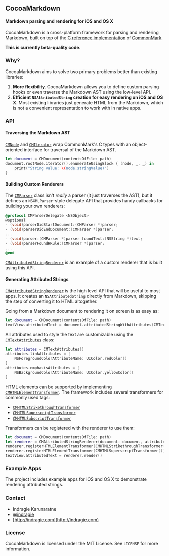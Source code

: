 ## CocoaMarkdown
#### Markdown parsing and rendering for iOS and OS X

CocoaMarkdown is a cross-platform framework for parsing and rendering Markdown, built on top of the [C reference implementation](https://github.com/jgm/CommonMark) of [CommonMark](http://commonmark.org).

**This is currently beta-quality code.**

### Why?

CocoaMarkdown aims to solve two primary problems better than existing libraries:

1. **More flexibility**. CocoaMarkdown allows you to define custom parsing hooks or even traverse the Markdown AST using the low-level API.
2. **Efficient `NSAttributedString` creation for easy rendering on iOS and OS X**. Most existing libraries just generate HTML from the Markdown, which is not a convenient representation to work with in native apps.

### API

#### Traversing the Markdown AST

[`CMNode`](https://github.com/indragiek/CocoaMarkdown/blob/master/CocoaMarkdown/CMNode.h) and [`CMIterator`](https://github.com/indragiek/CocoaMarkdown/blob/master/CocoaMarkdown/CMIterator.h) wrap CommonMark's C types with an object-oriented interface for traversal of the Markdown AST.

```swift
let document = CMDocument(contentsOfFile: path)
document.rootNode.iterator().enumerateUsingBlock { (node, _, _) in
    print("String value: \(node.stringValue)")
}
```

#### Building Custom Renderers

The [`CMParser`](https://github.com/indragiek/CocoaMarkdown/blob/master/CocoaMarkdown/CMParser.h) class isn't _really_ a parser (it just traverses the AST), but it defines an `NSXMLParser`-style delegate API that provides handy callbacks for building your own renderers:

```objective-c
@protocol CMParserDelegate <NSObject>
@optional
- (void)parserDidStartDocument:(CMParser *)parser;
- (void)parserDidEndDocument:(CMParser *)parser;
...
- (void)parser:(CMParser *)parser foundText:(NSString *)text;
- (void)parserFoundHRule:(CMParser *)parser;
...
@end
```

[`CMAttributedStringRenderer`](https://github.com/indragiek/CocoaMarkdown/blob/master/CocoaMarkdown/CMAttributedStringRenderer.h) is an example of a custom renderer that is built using this API.

#### Generating Attributed Strings

[`CMAttributedStringRenderer`](https://github.com/indragiek/CocoaMarkdown/blob/master/CocoaMarkdown/CMAttributedStringRenderer.h) is the high level API that will be useful to most apps. It creates an `NSAttributedString` directly from Markdown, skipping the step of converting it to HTML altogether.

Going from a Markdown document to rendering it on screen is as easy as:

```swift
let document = CMDocument(contentsOfFile: path)
textView.attributedText = document.attributedStringWithAttributes(CMTextAttributes())
```

All attributes used to style the text are customizable using the [`CMTextAttributes`](https://github.com/indragiek/CocoaMarkdown/blob/master/CocoaMarkdown/CMTextAttributes.h) class:

```swift
let attributes = CMTextAttributes()
attributes.linkAttributes = [
    NSForegroundColorAttributeName: UIColor.redColor()
]
attributes.emphasisAttributes = [
    NSBackgroundColorAttributeName: UIColor.yellowColor()
]
```

HTML elements can be supported by implementing [`CMHTMLElementTransformer`](https://github.com/indragiek/CocoaMarkdown/blob/master/CocoaMarkdown/CMHTMLElementTransformer.h). The framework includes several transformers for commonly used tags:

* [`CMHTMLStrikethroughTransformer`](https://github.com/indragiek/CocoaMarkdown/blob/master/CocoaMarkdown/CMHTMLStrikethroughTransformer.h)
* [`CMHTMLSuperscriptTransformer`](https://github.com/indragiek/CocoaMarkdown/blob/master/CocoaMarkdown/CMHTMLSuperscriptTransformer.h)
* [`CMHTMLSubscriptTransformer`](https://github.com/indragiek/CocoaMarkdown/blob/master/CocoaMarkdown/CMHTMLSubscriptTransformer.h)

Transformers can be registered with the renderer to use them:

```swift
let document = CMDocument(contentsOfFile: path)
let renderer = CMAttributedStringRenderer(document: document, attributes: CMTextAttributes())
renderer.registerHTMLElementTransformer(CMHTMLStrikethroughTransformer())
renderer.registerHTMLElementTransformer(CMHTMLSuperscriptTransformer())
textView.attributedText = renderer.render()
```

### Example Apps

The project includes example apps for iOS and OS X to demonstrate rendering attributed strings.

### Contact

* Indragie Karunaratne
* [@indragie](http://twitter.com/indragie)
* [http://indragie.com](http://indragie.com)

### License

CocoaMarkdown is licensed under the MIT License. See `LICENSE` for more information.
